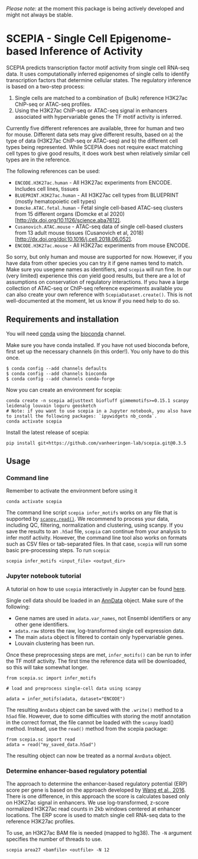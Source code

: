 *Please note:* at the moment this package is being actively developed and might not always be stable.

# SCEPIA - Single Cell Epigenome-based Inference of Activity

SCEPIA predicts transcription factor motif activity from single cell RNA-seq data. It uses computationally inferred epigenomes of single cells to identify transcription factors that determine cellular states. The regulatory inference is based on a two-step process:

1) Single cells are matched to a combination of (bulk) reference H3K27ac ChIP-seq or ATAC-seq profiles.
2) Using the H3K27ac ChIP-seq or ATAC-seq signal in enhancers associated with hypervariable genes the TF motif activity is inferred.

Currently five different references are available, three for human and two for mouse. Different
data sets may give different results, based on a) the type of data (H3K27ac
ChIP-seq or ATAC-seq) and b) the different cell types being represented. While
SCEPIA does not require exact matching cell types to give good results, it does
work best when relatively similar cell types are in the reference. 

The following references can be used:

* `ENCODE.H3K27ac.human` - All H3K27ac experiments from ENCODE. Includes cell
  lines, tissues
* `BLUEPRINT.H3K27ac.human` - All H3K27ac cell types from BLUEPRINT (mostly
  hematopoietic cell types)
* `Domcke.ATAC.fetal.human` - Fetal single cell-based ATAC-seq clusters from
  15 different organs (Domcke et al 2020)[http://dx.doi.org/10.1126/science.aba7612].
* `Cusanovich.ATAC.mouse` - ATAC-seq data of single cell-based clusters from 13
  adult mouse tissues (Cusanovich et al,
2018)[http://dx.doi.org/doi:10.1016/j.cell.2018.06.052].
* `ENCODE.H3K27ac.mouse` - All H3K27ac experiments from mouse ENCODE.

So sorry, but only human and mouse are supported for now. However, if you have data from other species you can try it if gene names tend to match. Make sure you usegene names as identifiers, and `scepia` will run fine. In our (very limited) experience this *can* yield good results, but there are a lot of assumptions on conservation of regulatory interactions. If you have a large collection of ATAC-seq or ChIP-seq reference experiments available you can also create your own reference with `ScepiaDataset.create()`. This is not well-documented at the moment, let us know if you need help to do so.

## Requirements and installation

You will need [conda](https://docs.continuum.io/anaconda/) using the [bioconda](https://bioconda.github.io/) channel.

Make sure you have conda installed. If you have not used bioconda before, first set up the necessary channels (in this order!). You only have to do this once.

```
$ conda config --add channels defaults
$ conda config --add channels bioconda
$ conda config --add channels conda-forge
```

Now you can create an environment for scepia:

``` 
conda create -n scepia adjusttext biofluff gimmemotifs>=0.15.1 scanpy leidenalg louvain loguru geosketch
# Note: if you want to use scepia in a Jupyter notebook, you also have to install the following packages: `ipywidgets nb_conda`.
conda activate scepia
```

Install the latest release of scepia:

```
pip install git+https://github.com/vanheeringen-lab/scepia.git@0.3.5
```

## Usage

### Command line

Remember to activate the environment before using it

```
conda activate scepia
```

The command line script `scepia infer_motifs` works on any file that is supported by [`scanpy.read()`](https://scanpy.readthedocs.io/en/stable/api/scanpy.read.html). We recommend to process your data, including QC, filtering, normalization and clustering, using scanpy. If you save the results to an `.h5ad` file, `scepia` can continue from your analysis to infer motif activity. However, the command line tool also works on formats such as CSV files or tab-separated files. In that case, `scepia` will run some basic pre-processing steps. To run `scepia`:

```
scepia infer_motifs <input_file> <output_dir>
```

### Jupyter notebook tutorial

A tutorial on how to use `scepia` interactively in Jupyter can be found [here](tutorials/scepia_tutorial.ipynb).

Single cell data should be loaded in an [AnnData](https://anndata.readthedocs.io/en/latest/anndata.AnnData.html) object.
Make sure of the following:

* Gene names are used in `adata.var_names`, not Ensembl identifiers or any other gene identifiers.
* `adata.raw` stores the raw, log-transformed single cell expression data.
* The main `adata` object is filtered to contain only hypervariable genes.
* Louvain clustering has been run.

Once these preprocessing steps are met, `infer_motifs()` can be run to infer the TF motif activity. The first time the reference data will be downloaded, so this will take somewhat longer.

```
from scepia.sc import infer_motifs

# load and preprocess single-cell data using scanpy

adata = infer_motifs(adata, dataset="ENCODE")
```

The resulting `AnnData` object can be saved with the `.write()` method to a `h5ad` file. However, due to some difficulties with storing the motif annotation in the correct format, the file cannot be loaded with the `scanpy` load() method. Instead, use the `read()` method from the scepia package:

```
from scepia.sc import read
adata = read("my_saved_data.h5ad")
```

The resulting object can now be treated as a normal `AnnData` object.


### Determine enhancer-based regulatory potential

The approach to determine the enhancer-based regulatory potential (ERP) score per gene is based on the approach developed by [Wang et al., 2016](https://dx.doi.org/10.1101%2Fgr.201574.115). There is one difference, in this approach the score is calculates based only on H3K27ac signal in enhancers. We use log-transformed, z-score normalized H3K27ac read counts in 2kb windows centered at enhancer locations. The ERP score is used to match single cell RNA-seq data to the reference H3K27ac profiles.

To use, an H3K27ac BAM file is needed (mapped to hg38). The `-N` argument
specifies the number of threads to use.

```
scepia area27 <bamfile> <outfile> -N 12
```

